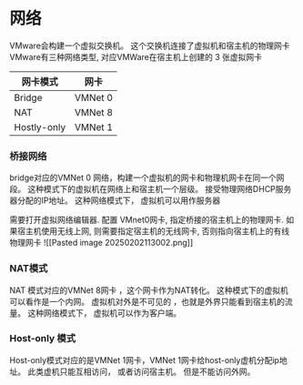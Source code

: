 # 网络

VMware会构建一个虚拟交换机。 这个交换机连接了虚拟机和宿主机的物理网卡
VMware有三种网络类型, 对应VMWare在宿主机上创建的 3 张虚拟网卡

| 网卡模式        | 网卡      |
| ----------- | ------- |
| Bridge      | VMNet 0 |
| NAT         | VMNet 8 |
| Hostly-only | VMNet 1 |

### 桥接网络
bridge对应的VMNet 0 网络，构建一个虚拟机的网卡和物理机网卡在同一个网段。 这种模式下的虚拟机在网络上和宿主机一个层级。 接受物理网络DHCP服务器分配的IP地址。 这种网络模式下， 虚拟机可以用作服务器

需要打开虚拟网络编辑器. 配置 VMnet0网卡, 指定桥接的宿主机上的物理网卡. 如果宿主机使用无线上网, 则需要指定宿主机的无线网卡, 否则指向宿主机上的有线物理网卡
![[Pasted image 20250202113002.png]]

### NAT模式
NAT 模式对应的VMNet 8网卡 ，这个网卡作为NAT转化。 这种模式下的虚拟机可以看作是一个内网。 虚拟机对外是不可见的 ，也就是外界只能看到宿主机的流量。 这种网络模式下， 虚拟机可以作为客户端。 

### Host-only 模式
Host-only模式对应的是VMNet 1网卡，VMNet 1网卡给host-only虚机分配ip地址。 此类虚机只能互相访问， 或者访问宿主机。 但是不能访问外网。 
